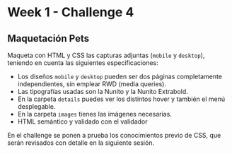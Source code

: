# Week 1 - Challenge 4

## Maquetación Pets

Maqueta con HTML y CSS las capturas adjuntas (`mobile` y `desktop`), teniendo en cuenta las siguientes especificaciones:

-   Los diseños `mobile` y `desktop` pueden ser dos páginas completamente independientes, sin emplear RWD (media queries).
-   Las tipografías usadas son la Nunito y la Nunito Extrabold.
-   En la carpeta `details` puedes ver los distintos hover y también el menú desplegable.
-   En la carpeta `images` tienes las imágenes necesarias.
-   HTML semántico y validado con el validador

En el challenge se ponen a prueba los conocimientos previo de CSS, que serán revisados con detalle en la siguiente sesión.
